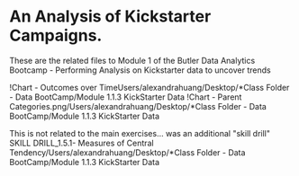 # An Analysis of Kickstarter Campaigns.
These are the related files to Module 1 of the Butler Data Analytics Bootcamp - Performing Analysis on Kickstarter data to uncover trends

!Chart - Outcomes over TimeUsers/alexandrahuang/Desktop/*Class Folder - Data BootCamp/Module 1.1.3 KickStarter Data
!Chart - Parent Categories.png/Users/alexandrahuang/Desktop/*Class Folder - Data BootCamp/Module 1.1.3 KickStarter Data

This is not related to the main exercises... was an additional "skill drill"
SKILL DRILL_1.5.1- Measures of Central Tendency/Users/alexandrahuang/Desktop/*Class Folder - Data BootCamp/Module 1.1.3 KickStarter Data
